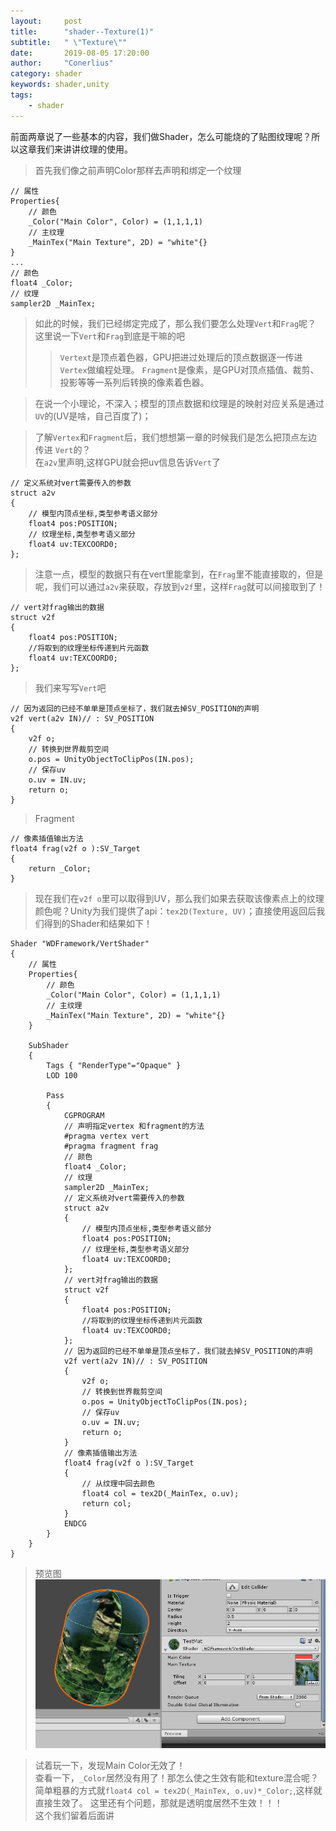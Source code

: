 ```yaml
---
layout:     post
title:      "shader--Texture(1)"
subtitle:   " \"Texture\""
date:       2019-08-05 17:20:00
author:     "Conerlius"
category: shader
keywords: shader,unity
tags:
    - shader
---
```


前面两章说了一些基本的内容，我们做Shader，怎么可能烧的了贴图纹理呢？所以这章我们来讲讲纹理的使用。<br>
> 首先我们像之前声明Color那样去声明和绑定一个纹理<br>

```Shader
// 属性
Properties{
	// 颜色
	_Color("Main Color", Color) = (1,1,1,1)
	// 主纹理
	_MainTex("Main Texture", 2D) = "white"{}
}
...
// 颜色
float4 _Color;
// 纹理
sampler2D _MainTex;
```
> 如此的时候，我们已经绑定完成了，那么我们要怎么处理`Vert`和`Frag`呢？<br>
> 这里说一下`Vert`和`Frag`到底是干嘛的吧<br>
>> `Vertext`是顶点着色器，GPU把进过处理后的顶点数据逐一传进`Vertex`做编程处理。
>> `Fragment`是像素，是GPU对顶点插值、裁剪、投影等等一系列后转换的像素着色器。

> 在说一个小理论，不深入；模型的顶点数据和纹理是的映射对应关系是通过`UV`的(UV是啥，自己百度了)；

> 了解`Vertex`和`Fragment`后，我们想想第一章的时候我们是怎么把顶点左边传进
`Vert`的？<br>
> 在`a2v`里声明,这样GPU就会把uv信息告诉`Vert`了

```Shader
// 定义系统对vert需要传入的参数
struct a2v 
{
	// 模型内顶点坐标,类型参考语义部分
	float4 pos:POSITION;
	// 纹理坐标,类型参考语义部分
    float4 uv:TEXCOORD0;
};
```
> 注意一点，模型的数据只有在vert里能拿到，在`Frag`里不能直接取的，但是呢，我们可以通过`a2v`来获取，存放到`v2f`里，这样`Frag`就可以间接取到了！

```Shader
// vert对frag输出的数据
struct v2f
{
	float4 pos:POSITION;
	//将取到的纹理坐标传递到片元函数
    float4 uv:TEXCOORD0;
};
```

> 我们来写写`Vert`吧

```Shader
// 因为返回的已经不单单是顶点坐标了，我们就去掉SV_POSITION的声明
v2f vert(a2v IN)// : SV_POSITION
{
	v2f o;
	// 转换到世界裁剪空间
	o.pos = UnityObjectToClipPos(IN.pos);
	// 保存uv
	o.uv = IN.uv;
	return o;
}
```

> Fragment

```Shader
// 像素插值输出方法
float4 frag(v2f o ):SV_Target
{
	return _Color;
}
```

> 现在我们在`v2f o`里可以取得到UV，那么我们如果去获取该像素点上的纹理颜色呢？Unity为我们提供了api：`tex2D(Texture, UV)`；直接使用返回后我们得到的Shader和结果如下！

```Shader
Shader "WDFramework/VertShader"
{
	// 属性
	Properties{
		// 颜色
		_Color("Main Color", Color) = (1,1,1,1)
		// 主纹理
		_MainTex("Main Texture", 2D) = "white"{}
	}
	
    SubShader
    {
        Tags { "RenderType"="Opaque" }
        LOD 100
		
        Pass
        {
            CGPROGRAM
			// 声明指定vertex 和fragment的方法
			#pragma vertex vert
            #pragma fragment frag
			// 颜色
			float4 _Color;
			// 纹理
			sampler2D _MainTex;
			// 定义系统对vert需要传入的参数
			struct a2v 
			{
				// 模型内顶点坐标,类型参考语义部分
				float4 pos:POSITION;
				// 纹理坐标,类型参考语义部分
                float4 uv:TEXCOORD0;
			};
			// vert对frag输出的数据
			struct v2f
			{
				float4 pos:POSITION;
				//将取到的纹理坐标传递到片元函数
                float4 uv:TEXCOORD0;
			};
			// 因为返回的已经不单单是顶点坐标了，我们就去掉SV_POSITION的声明
			v2f vert(a2v IN)// : SV_POSITION
			{
				v2f o;
				// 转换到世界裁剪空间
				o.pos = UnityObjectToClipPos(IN.pos);
				// 保存uv
				o.uv = IN.uv;
				return o;
			}
			// 像素插值输出方法
			float4 frag(v2f o ):SV_Target
			{
				// 从纹理中回去颜色
				float4 col = tex2D(_MainTex, o.uv);
				return col;
			}
            ENDCG
        }
    }
}
```

> 预览图
![png](/images/shader_tutorial/shader_texture_1.png)

> 试着玩一下，发现Main Color无效了！<br>
> 查看一下，`_Color`居然没有用了！那怎么使之生效有能和texture混合呢？
> 简单粗暴的方式就`float4 col = tex2D(_MainTex, o.uv)*_Color;`,这样就直接生效了。
> 这里还有个问题，那就是透明度居然不生效！！！<br>
> 这个我们留着后面讲
